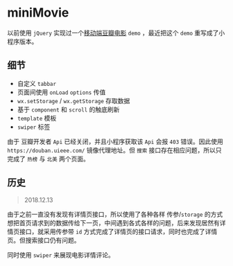 # miniMovie
以前使用 `jQuery` 实现过一个[移动端豆瓣电影](https://github.com/evenyao/douban-movie-mobile) `demo` ，最近把这个 `demo` 重写成了小程序版本。

## 细节
- 自定义 `tabbar`
- 页面间使用 `onLoad` `options` 传值
- `wx.setStorage` / `wx.getStorage` 存取数据
- 基于 `component` 和 `scroll` 的触底刷新
- `template` 模板
- `swiper` 标签

由于 豆瓣开发者 `Api` 已经关闭，并且小程序获取该 `Api` 会报 `403` 错误。因此使用 `https://douban.uieee.com/` 镜像代理地址。但 `搜索` 接口存在相应问题，所以只完成了 `热榜` 与 `北美` 两个页面。

## 历史
> 2018.12.13

由于之前一直没有发现有详情页接口，所以使用了各种各样 传参/`storage` 的方式想把首页请求到的数据传给下一页，中间遇到各式各样的问题，后来发现居然有详情页接口，就采用传参带 `id` 方式完成了详情页的接口请求，同时也完成了详情页。但搜索接口仍有问题。

同时使用 `swiper` 来展现电影详情评论。
